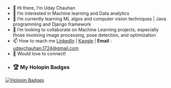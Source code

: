 - 👋 Hi there, I’m Uday Chauhan
- 👀 I’m interested in Machine learning and Data analytics
- 🌱 I’m currently learning ML algos and computer vision techniques | Java programming and Django framework
- 💞️ I’m looking to collaborate on Machine Learning projects, especially those involving image processing, pose detection, and optimization
- 📫 How to reach me [LinkedIn](https://www.linkedin.com/in/uday-chauhan-160237292) | [Kaggle](https://www.kaggle.com/udaychauhan04) | **Email** : udaychauhan.1724@gmail.com
- 🤝 Would love to connect!
- ### 🏆 My Holopin Badges

[![Holopin Badges](https://holopin.me/udaychauhan1724)](https://holopin.io/@udaychauhan1724)

<!---
Udaychauhan1724/Udaychauhan1724 is a ✨ special ✨ repository because its `README.md` (this file) appears on your GitHub profile.
You can click the Preview link to take a look at your changes.
--->

